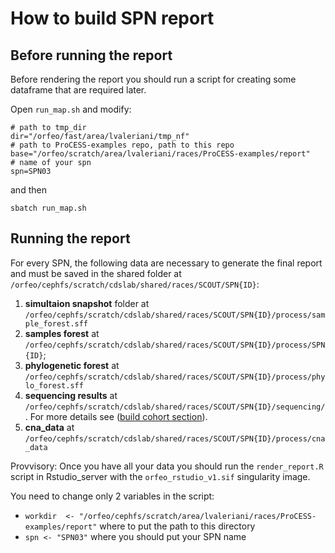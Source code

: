 # How to build SPN report

## Before running the report
Before rendering the report you should run a script for creating some dataframe that are required later.

Open `run_map.sh` and modify:
```
# path to tmp_dir
dir="/orfeo/fast/area/lvaleriani/tmp_nf"
# path to ProCESS-examples repo, path to this repo
base="/orfeo/scratch/area/lvaleriani/races/ProCESS-examples/report"
# name of your spn
spn=SPN03
```

and then 
```
sbatch run_map.sh
```


## Running the report
For every SPN, the following data are necessary to generate the final report and must be saved in the shared folder at `/orfeo/cephfs/scratch/cdslab/shared/races/SCOUT/SPN{ID}`:

1. **simultaion snapshot** folder at `/orfeo/cephfs/scratch/cdslab/shared/races/SCOUT/SPN{ID}/process/sample_forest.sff`
2. **samples forest** at `/orfeo/cephfs/scratch/cdslab/shared/races/SCOUT/SPN{ID}/process/SPN{ID}`;
3. **phylogenetic forest** at `/orfeo/cephfs/scratch/cdslab/shared/races/SCOUT/SPN{ID}/process/phylo_forest.sff`
4. **sequencing results** at `/orfeo/cephfs/scratch/cdslab/shared/races/SCOUT/SPN{ID}/sequencing/`. For more details see ([build cohort section](https://github.com/caravagnalab/ProCESS-examples/blob/main/build_cohorts/README.md)).
5. **cna_data** at `/orfeo/cephfs/scratch/cdslab/shared/races/SCOUT/SPN{ID}/process/cna_data`

Provvisory:
Once you have all your data you should run the `render_report.R` script in Rstudio_server with the `orfeo_rstudio_v1.sif` singularity image.

You need to change only 2 variables in the script:
- `workdir  <- "/orfeo/cephfs/scratch/area/lvaleriani/races/ProCESS-examples/report"` where to put the path to this directory
- `spn <- "SPN03"` where you should put your SPN name

